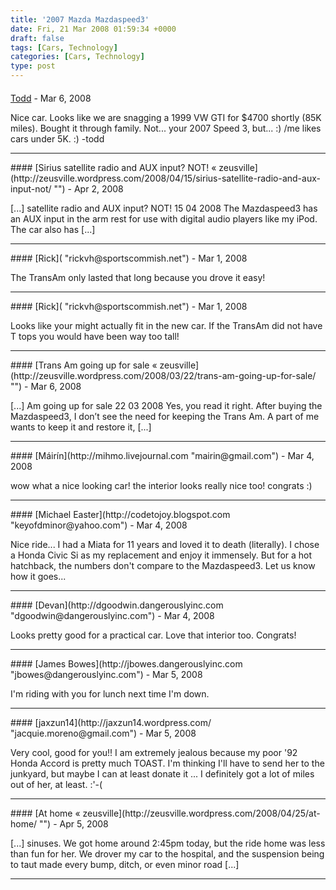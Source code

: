 ```yaml
---
title: '2007 Mazda Mazdaspeed3'
date: Fri, 21 Mar 2008 01:59:34 +0000
draft: false
tags: [Cars, Technology]
categories: [Cars, Technology]
type: post
---
```



#### 
[Todd](http://www.dma.org/cgi-bin/cgiwrap/tw/toddblog "taw@pobox.com") - <time datetime="2008-03-29 16:44:51">Mar 6, 2008</time>

Nice car. Looks like we are snagging a 1999 VW GTI for $4700 shortly (85K miles). Bought it through family. Not... your 2007 Speed 3, but... :) /me likes cars under 5K. :) -todd
<hr />
#### 
[Sirius satellite radio and AUX input? NOT! &laquo; zeusville](http://zeusville.wordpress.com/2008/04/15/sirius-satellite-radio-and-aux-input-not/ "") - <time datetime="2008-04-15 11:33:08">Apr 2, 2008</time>

\[...\] satellite radio and AUX input? NOT! 15 04 2008 The Mazdaspeed3 has an AUX input in the arm rest for use with digital audio players like my iPod. The car also has \[...\]
<hr />
#### 
[Rick]( "rickvh@sportscommish.net") - <time datetime="2008-03-24 07:20:25">Mar 1, 2008</time>

The TransAm only lasted that long because you drove it easy!
<hr />
#### 
[Rick]( "rickvh@sportscommish.net") - <time datetime="2008-03-24 07:21:25">Mar 1, 2008</time>

Looks like your might actually fit in the new car. If the TransAm did not have T tops you would have been way too tall!
<hr />
#### 
[Trans Am going up for sale &laquo; zeusville](http://zeusville.wordpress.com/2008/03/22/trans-am-going-up-for-sale/ "") - <time datetime="2008-03-22 22:10:18">Mar 6, 2008</time>

\[...\] Am going up for sale 22 03 2008 Yes, you read it right. After buying the Mazdaspeed3, I don’t see the need for keeping the Trans Am. A part of me wants to keep it and restore it, \[...\]
<hr />
#### 
[Máirín](http://mihmo.livejournal.com "mairin@gmail.com") - <time datetime="2008-03-20 22:10:29">Mar 4, 2008</time>

wow what a nice looking car! the interior looks really nice too! congrats :)
<hr />
#### 
[Michael Easter](http://codetojoy.blogspot.com "keyofdminor@yahoo.com") - <time datetime="2008-03-20 22:28:12">Mar 4, 2008</time>

Nice ride... I had a Miata for 11 years and loved it to death (literally). I chose a Honda Civic Si as my replacement and enjoy it immensely. But for a hot hatchback, the numbers don't compare to the Mazdaspeed3. Let us know how it goes...
<hr />
#### 
[Devan](http://dgoodwin.dangerouslyinc.com "dgoodwin@dangerouslyinc.com") - <time datetime="2008-03-20 23:42:51">Mar 4, 2008</time>

Looks pretty good for a practical car. Love that interior too. Congrats!
<hr />
#### 
[James Bowes](http://jbowes.dangerouslyinc.com "jbowes@dangerouslyinc.com") - <time datetime="2008-03-21 08:54:19">Mar 5, 2008</time>

I'm riding with you for lunch next time I'm down.
<hr />
#### 
[jaxzun14](http://jaxzun14.wordpress.com/ "jacquie.moreno@gmail.com") - <time datetime="2008-03-21 10:14:03">Mar 5, 2008</time>

Very cool, good for you!! I am extremely jealous because my poor '92 Honda Accord is pretty much TOAST. I'm thinking I'll have to send her to the junkyard, but maybe I can at least donate it ... I definitely got a lot of miles out of her, at least. :'-(
<hr />
#### 
[At home &laquo; zeusville](http://zeusville.wordpress.com/2008/04/25/at-home/ "") - <time datetime="2008-04-25 21:28:01">Apr 5, 2008</time>

\[...\] sinuses. We got home around 2:45pm today, but the ride home was less than fun for her. We drover my car to the hospital, and the suspension being to taut made every bump, ditch, or even minor road \[...\]
<hr />
